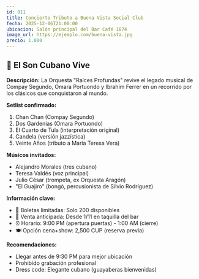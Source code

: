 ```yaml
---
id: 011
title: Concierto Tributo a Buena Vista Social Club
fecha: 2025-12-06T21:00:00
ubicacion: Salón principal del Bar Café 1874
image_url: https://ejemplo.com/buena-vista.jpg
precio: 1.000
---
```

## 🎺 El Son Cubano Vive

**Descripción:**
La Orquesta "Raíces Profundas" revive el legado musical de Compay Segundo, Omara Portuondo y Ibrahim Ferrer en un recorrido por los clásicos que conquistaron al mundo.

**Setlist confirmado:**
1. Chan Chan (Compay Segundo)
2. Dos Gardenias (Omara Portuondo)
3. El Cuarto de Tula (interpretación original)
4. Candela (versión jazzística)
5. Veinte Años (tributo a María Teresa Vera)

**Músicos invitados:**
- Alejandro Morales (tres cubano)
- Teresa Valdés (voz principal)
- Julio César (trompeta, ex Orquesta Aragón)
- "El Guajiro" (bongó, percusionista de Silvio Rodríguez)

**Información clave:**
- 🎫 Boletas limitadas: Solo 200 disponibles
- 📅 Venta anticipada: Desde 1/11 en taquilla del bar
- ⏰ Horario: 9:00 PM (apertura puertas) - 1:00 AM (cierre)
- 🍽️ Opción cena+show: 2,500 CUP (reserva previa)

**Recomendaciones:**
- Llegar antes de 9:30 PM para mejor ubicación
- Prohibido grabación profesional
- Dress code: Elegante cubano (guayaberas bienvenidas)
